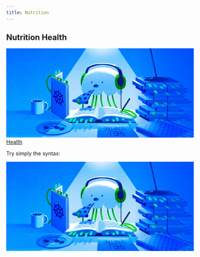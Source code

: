 ```yaml
---
title: Nutrition 
---
```


## Nutrition Health


![intro-to-cloud.d49bc5f7](/intro-to-cloud.d49bc5f7.jpeg)
[Health](/nutrition/health.md)

Try simply the syntax:

[![name](intro-to-cloud.d49bc5f7.jpeg)](/nutrition/health.md)

